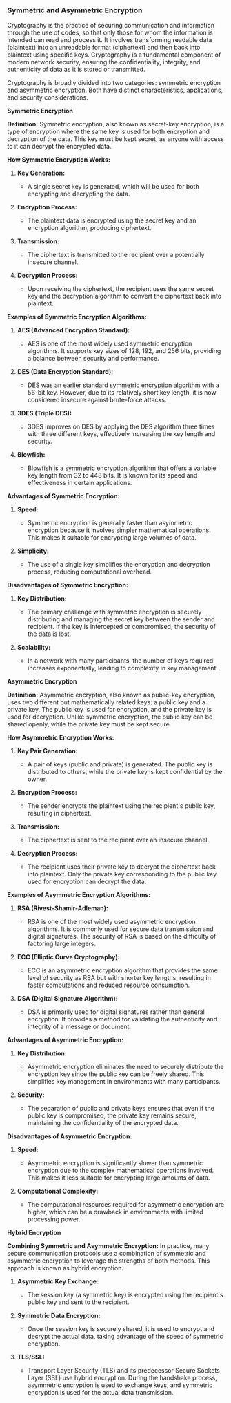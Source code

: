 ### Symmetric and Asymmetric Encryption

Cryptography is the practice of securing communication and information through the use of codes, so that only those for whom the information is intended can read and process it. It involves transforming readable data (plaintext) into an unreadable format (ciphertext) and then back into plaintext using specific keys. Cryptography is a fundamental component of modern network security, ensuring the confidentiality, integrity, and authenticity of data as it is stored or transmitted.

Cryptography is broadly divided into two categories: symmetric encryption and asymmetric encryption. Both have distinct characteristics, applications, and security considerations.

**Symmetric Encryption**

**Definition:**
Symmetric encryption, also known as secret-key encryption, is a type of encryption where the same key is used for both encryption and decryption of the data. This key must be kept secret, as anyone with access to it can decrypt the encrypted data.

**How Symmetric Encryption Works:**

1. **Key Generation:**

   - A single secret key is generated, which will be used for both encrypting and decrypting the data.

2. **Encryption Process:**

   - The plaintext data is encrypted using the secret key and an encryption algorithm, producing ciphertext.

3. **Transmission:**

   - The ciphertext is transmitted to the recipient over a potentially insecure channel.

4. **Decryption Process:**
   - Upon receiving the ciphertext, the recipient uses the same secret key and the decryption algorithm to convert the ciphertext back into plaintext.

**Examples of Symmetric Encryption Algorithms:**

1. **AES (Advanced Encryption Standard):**

   - AES is one of the most widely used symmetric encryption algorithms. It supports key sizes of 128, 192, and 256 bits, providing a balance between security and performance.

2. **DES (Data Encryption Standard):**

   - DES was an earlier standard symmetric encryption algorithm with a 56-bit key. However, due to its relatively short key length, it is now considered insecure against brute-force attacks.

3. **3DES (Triple DES):**

   - 3DES improves on DES by applying the DES algorithm three times with three different keys, effectively increasing the key length and security.

4. **Blowfish:**
   - Blowfish is a symmetric encryption algorithm that offers a variable key length from 32 to 448 bits. It is known for its speed and effectiveness in certain applications.

**Advantages of Symmetric Encryption:**

1. **Speed:**

   - Symmetric encryption is generally faster than asymmetric encryption because it involves simpler mathematical operations. This makes it suitable for encrypting large volumes of data.

2. **Simplicity:**
   - The use of a single key simplifies the encryption and decryption process, reducing computational overhead.

**Disadvantages of Symmetric Encryption:**

1. **Key Distribution:**

   - The primary challenge with symmetric encryption is securely distributing and managing the secret key between the sender and recipient. If the key is intercepted or compromised, the security of the data is lost.

2. **Scalability:**
   - In a network with many participants, the number of keys required increases exponentially, leading to complexity in key management.

**Asymmetric Encryption**

**Definition:**
Asymmetric encryption, also known as public-key encryption, uses two different but mathematically related keys: a public key and a private key. The public key is used for encryption, and the private key is used for decryption. Unlike symmetric encryption, the public key can be shared openly, while the private key must be kept secure.

**How Asymmetric Encryption Works:**

1. **Key Pair Generation:**

   - A pair of keys (public and private) is generated. The public key is distributed to others, while the private key is kept confidential by the owner.

2. **Encryption Process:**

   - The sender encrypts the plaintext using the recipient's public key, resulting in ciphertext.

3. **Transmission:**

   - The ciphertext is sent to the recipient over an insecure channel.

4. **Decryption Process:**
   - The recipient uses their private key to decrypt the ciphertext back into plaintext. Only the private key corresponding to the public key used for encryption can decrypt the data.

**Examples of Asymmetric Encryption Algorithms:**

1. **RSA (Rivest-Shamir-Adleman):**

   - RSA is one of the most widely used asymmetric encryption algorithms. It is commonly used for secure data transmission and digital signatures. The security of RSA is based on the difficulty of factoring large integers.

2. **ECC (Elliptic Curve Cryptography):**

   - ECC is an asymmetric encryption algorithm that provides the same level of security as RSA but with shorter key lengths, resulting in faster computations and reduced resource consumption.

3. **DSA (Digital Signature Algorithm):**
   - DSA is primarily used for digital signatures rather than general encryption. It provides a method for validating the authenticity and integrity of a message or document.

**Advantages of Asymmetric Encryption:**

1. **Key Distribution:**

   - Asymmetric encryption eliminates the need to securely distribute the encryption key since the public key can be freely shared. This simplifies key management in environments with many participants.

2. **Security:**
   - The separation of public and private keys ensures that even if the public key is compromised, the private key remains secure, maintaining the confidentiality of the encrypted data.

**Disadvantages of Asymmetric Encryption:**

1. **Speed:**

   - Asymmetric encryption is significantly slower than symmetric encryption due to the complex mathematical operations involved. This makes it less suitable for encrypting large amounts of data.

2. **Computational Complexity:**
   - The computational resources required for asymmetric encryption are higher, which can be a drawback in environments with limited processing power.

**Hybrid Encryption**

**Combining Symmetric and Asymmetric Encryption:**
In practice, many secure communication protocols use a combination of symmetric and asymmetric encryption to leverage the strengths of both methods. This approach is known as hybrid encryption.

1. **Asymmetric Key Exchange:**

   - The session key (a symmetric key) is encrypted using the recipient's public key and sent to the recipient.

2. **Symmetric Data Encryption:**

   - Once the session key is securely shared, it is used to encrypt and decrypt the actual data, taking advantage of the speed of symmetric encryption.

3. **TLS/SSL:**
   - Transport Layer Security (TLS) and its predecessor Secure Sockets Layer (SSL) use hybrid encryption. During the handshake process, asymmetric encryption is used to exchange keys, and symmetric encryption is used for the actual data transmission.
